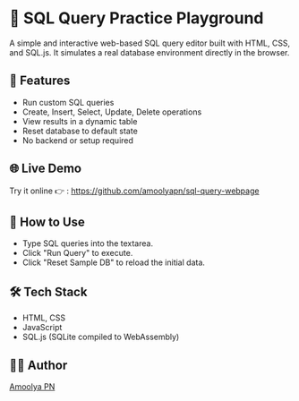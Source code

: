 # 🧠 SQL Query Practice Playground

A simple and interactive web-based SQL query editor built with HTML, CSS, and SQL.js. It simulates a real database environment directly in the browser.

## 🔧 Features
- Run custom SQL queries
- Create, Insert, Select, Update, Delete operations
- View results in a dynamic table
- Reset database to default state
- No backend or setup required

## 🌐 Live Demo
Try it online 👉 : https://github.com/amoolyapn/sql-query-webpage

## 📁 How to Use
- Type SQL queries into the textarea.
- Click "Run Query" to execute.
- Click "Reset Sample DB" to reload the initial data.

## 🛠 Tech Stack
- HTML, CSS
- JavaScript
- SQL.js (SQLite compiled to WebAssembly)

## 👨‍💻 Author
[Amoolya PN](https://www.linkedin.com/in/amoolya-pn)  
